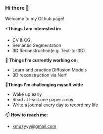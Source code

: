 ### Hi there 👋

Welcome to my Github page!



⚡**Things I am interested in:**

- CV & CG
- Semantic Segmentation
- 3D Reconstruction(e.g. Text-to-3D)



🌱 **Things I’m currently working on:**

- Learn and practice Diffusion Models 
- 3D reconstruction via Nerf



🔭**Things I'm challenging myself with:**

- Wake up early
- Read at least one paper a day
- Write a journal every day to record my life

📫 **How to reach me:** 

- xmuzyyy@gmail.com
